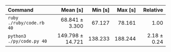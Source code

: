 | Command | Mean [s] | Min [s] | Max [s] | Relative |
|:---|---:|---:|---:|---:|
| `ruby ./ruby/code.rb 40` | 68.841 ± 3.300 | 67.127 | 78.161 | 1.00 |
| `python3 ./py/code.py 40` | 149.798 ± 14.721 | 138.233 | 188.244 | 2.18 ± 0.24 |
